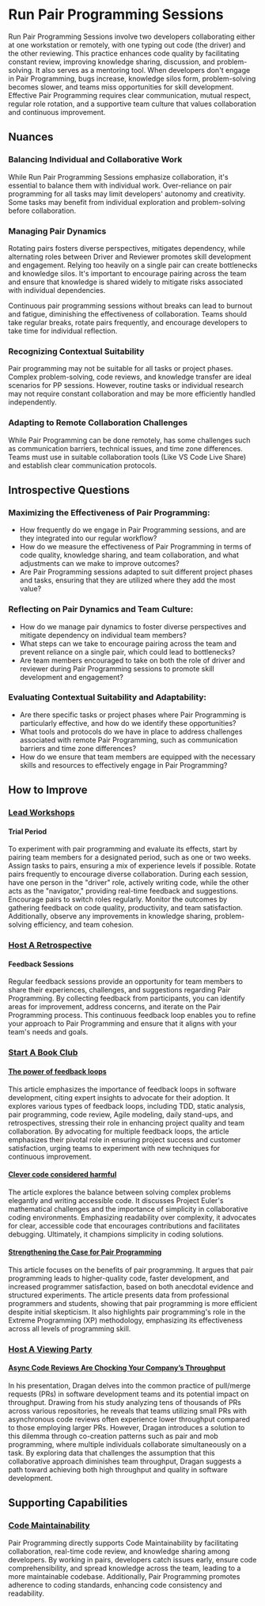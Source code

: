# Run Pair Programming Sessions

Run Pair Programming Sessions involve two developers collaborating either at one workstation or remotely, with one typing out code (the driver) and the other reviewing.
This practice enhances code quality by facilitating constant review, improving knowledge sharing, discussion, and problem-solving.
It also serves as a mentoring tool.
When developers don't engage in Pair Programming, bugs increase, knowledge silos form, problem-solving becomes slower, and teams miss opportunities for skill development.
Effective Pair Programming requires clear communication, mutual respect, regular role rotation, and a supportive team culture that values collaboration and continuous improvement.

## Nuances

### Balancing Individual and Collaborative Work

While Run Pair Programming Sessions emphasize collaboration, it's essential to balance them with individual work.
Over-reliance on pair programming for all tasks may limit developers' autonomy and creativity.
Some tasks may benefit from individual exploration and problem-solving before collaboration.

### Managing Pair Dynamics

Rotating pairs fosters diverse perspectives, mitigates dependency, while alternating roles between Driver and Reviewer promotes skill development and engagement.
Relying too heavily on a single pair can create bottlenecks and knowledge silos.
It's important to encourage pairing across the team and ensure that knowledge is shared widely to mitigate risks associated with individual dependencies.

Continuous pair programming sessions without breaks can lead to burnout and fatigue, diminishing the effectiveness of collaboration. Teams should take regular breaks, rotate pairs frequently, and encourage developers to take time for individual reflection.

### Recognizing Contextual Suitability

Pair programming may not be suitable for all tasks or project phases. Complex problem-solving, code reviews, and knowledge transfer are ideal scenarios for PP sessions.
However, routine tasks or individual research may not require constant collaboration and may be more efficiently handled independently.

### Adapting to Remote Collaboration Challenges

While Pair Programming can be done remotely, has some challenges such as communication barriers, technical issues, and time zone differences.
Teams must use in suitable collaboration tools (Like VS Code Live Share) and establish clear communication protocols.

## Introspective Questions

### Maximizing the Effectiveness of Pair Programming:

* How frequently do we engage in Pair Programming sessions, and are they integrated into our regular workflow?
* How do we measure the effectiveness of Pair Programming in terms of code quality, knowledge sharing, and team collaboration, and what adjustments can we make to improve outcomes?
* Are Pair Programming sessions adapted to suit different project phases and tasks, ensuring that they are utilized where they add the most value?

### Reflecting on Pair Dynamics and Team Culture:

* How do we manage pair dynamics to foster diverse perspectives and mitigate dependency on individual team members?
* What steps can we take to encourage pairing across the team and prevent reliance on a single pair, which could lead to bottlenecks?
* Are team members encouraged to take on both the role of driver and reviewer during Pair Programming sessions to promote skill development and engagement?

### Evaluating Contextual Suitability and Adaptability:

* Are there specific tasks or project phases where Pair Programming is particularly effective, and how do we identify these opportunities?
* What tools and protocols do we have in place to address challenges associated with remote Pair Programming, such as communication barriers and time zone differences?
* How do we ensure that team members are equipped with the necessary skills and resources to effectively engage in Pair Programming?

## How to Improve

### [Lead Workshops](/practices/lead-workshops.md)

#### Trial Period

To experiment with pair programming and evaluate its effects, start by pairing team members for a designated period, such as one or two weeks. Assign tasks to pairs, ensuring a mix of experience levels if possible. Rotate pairs frequently to encourage diverse collaboration. During each session, have one person in the "driver" role, actively writing code, while the other acts as the "navigator," providing real-time feedback and suggestions. Encourage pairs to switch roles regularly. Monitor the outcomes by gathering feedback on code quality, productivity, and team satisfaction. Additionally, observe any improvements in knowledge sharing, problem-solving efficiency, and team cohesion.

### [Host A Retrospective](/practices/host-a-retrospective.md)

#### Feedback Sessions

Regular feedback sessions provide an opportunity for team members to share their experiences, challenges, and suggestions regarding Pair Programming.
By collecting feedback from participants, you can identify areas for improvement, address concerns, and iterate on the Pair Programming process.
This continuous feedback loop enables you to refine your approach to Pair Programming and ensure that it aligns with your team's needs and goals.

### [Start A Book Club](/practices/start-a-book-club.md)

#### [The power of feedback loops](https://lucamezzalira.medium.com/the-power-of-feedback-loops-f8e27e8ac25f)

This article emphasizes the importance of feedback loops in software development, citing expert insights to advocate for their adoption.
It explores various types of feedback loops, including TDD, static analysis, pair programming, code review, Agile modeling, daily stand-ups, and retrospectives, stressing their role in enhancing project quality and team collaboration.
By advocating for multiple feedback loops, the article emphasizes their pivotal role in ensuring project success and customer satisfaction, urging teams to experiment with new techniques for continuous improvement.

#### [Clever code considered harmful](https://medium.com/@joshuawcomeau/clever-code-considered-harmful-a1fb1054e8a1)

The article explores the balance between solving complex problems elegantly and writing accessible code.
It discusses Project Euler's mathematical challenges and the importance of simplicity in collaborative coding environments.
Emphasizing readability over complexity, it advocates for clear, accessible code that encourages contributions and facilitates debugging.
Ultimately, it champions simplicity in coding solutions.

#### [Strengthening the Case for Pair Programming](https://collaboration.csc.ncsu.edu/laurie/Papers/ieeeSoftware.PDF)

This article focuses on the benefits of pair programming. It argues that pair programming leads to higher-quality code, faster development, and increased programmer satisfaction, based on both anecdotal evidence and structured experiments. The article presents data from professional programmers and students, showing that pair programming is more efficient despite initial skepticism. It also highlights pair programming's role in the Extreme Programming (XP) methodology, emphasizing its effectiveness across all levels of programming skill.

### [Host A Viewing Party](/practices/host-a-viewing-party.md)

#### [Async Code Reviews Are Chocking Your Company’s Throughput](https://www.youtube.com/watch?v=ZlLZEQQBcFg)

In his presentation, Dragan delves into the common practice of pull/merge requests (PRs) in software development teams and its potential impact on throughput.
Drawing from his study analyzing tens of thousands of PRs across various repositories, he reveals that teams utilizing small PRs with asynchronous code reviews often experience lower throughput compared to those employing larger PRs.
However, Dragan introduces a solution to this dilemma through co-creation patterns such as pair and mob programming, where multiple individuals collaborate simultaneously on a task.
By exploring data that challenges the assumption that this collaborative approach diminishes team throughput, Dragan suggests a path toward achieving both high throughput and quality in software development.

## Supporting Capabilities

### [Code Maintainability](/capabilities/code-maintainability.md)

Pair Programming directly supports Code Maintainability by facilitating collaboration, real-time code review, and knowledge sharing among developers. By working in pairs, developers catch issues early, ensure code comprehensibility, and spread knowledge across the team, leading to a more maintainable codebase. Additionally, Pair Programming promotes adherence to coding standards, enhancing code consistency and readability.